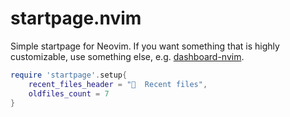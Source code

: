 # startpage.nvim
Simple startpage for Neovim. If you want something that is highly customizable,
use something else, e.g. [dashboard-nvim](https://github.com/nvimdev/dashboard-nvim).

```lua
require 'startpage'.setup{
    recent_files_header = "  Recent files",
    oldfiles_count = 7
}
```
